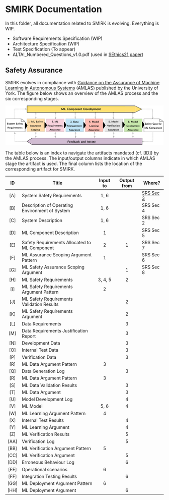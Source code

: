 # SMIRK Documentation

In this folder, all documentation related to SMIRK is evolving. Everything is WIP.

- Software Requirements Specification (WIP)
- Architecture Specification (WIP)
- Test Specification (To appear)
- ALTAI_Numbered_Questions_v1.0.pdf (used in [SEthics21 paper](https://arxiv.org/abs/2103.09051))

## Safety Assurance

SMIRK evolves in compliance with [Guidance on the Assurance of Machine Learning in Autonomous Systems](https://www.york.ac.uk/assuring-autonomy/news/publications/amlas/) (AMLAS) published by the University of York. The figure below shows an overview of the AMLAS process and the six corresponding stages. 

![AMLAS process](/docs/figures/amlas_process.png) <a name="amlas"></a>

The table below is an index to navigate the artifacts mandated (cf. [ID]) by the AMLAS process. The input/output columns indicate in which AMLAS stage the artifact is used. The final column lists the location of the corresponding artifact for SMIRK.

|      ID   |     Title                                        |     Input to    |     Output from    |     Where?       |
|:---------:|--------------------------------------------------|:---------------:|:------------------:|------------------|
|     [A]   |     System Safety Requirements                     |         1, 6    |                    |     [SRS Sec 3](</docs/System Requirements Specification.md#system_reqts>)    |
|     [B]   |     Description of Operating Environment of System |         1, 6    |                    |     SRS Sec 4    |
|     [C]   |     System Description                             |         1, 6    |                    |     SRS Sec 2    |
|     [D]   |     ML Component Description                       |          1      |                    |     SRS Sec 5    |
|     [E]   |     Safety Requirements Allocated to ML Component  |          2      |            1       |     SRS Sec 7    |
|     [F]   |     ML Assurance Scoping Argument Pattern          |          1      |                    |     SRS Sec 6    |
|     [G]   |     ML Safety Assurance Scoping Argument           |                 |            1       |     SRS Sec 8    |
|     [H]   |     ML Safety Requirements                         |       3, 4, 5   |            2       |                  |
|     [I]   |     ML Safety Requirements Argument Pattern        |          2      |                    |                  |
|     [J]   |     ML Safety Requirements Validation Results      |                 |            2       |                  |
|     [K]   |     ML Safety Requirements Argument                |                 |            2       |                  |
|     [L]   |     Data Requirements                              |                 |            3       |                  |
|     [M]   | Data Requirements Justification Report             |                 |          3         |                  |
|     [N]   | Development Data                                   |                 |          3         |                  |
|     [O]   | Internal Test Data                                 |                 |          3         |                  |
|     [P]   | Verification Data                                  |                 |          3         |                  |
|     [R]   |     ML Data Argument Pattern                       |          3      |                    |                  |
|     [Q]   |     Data Generation Log                            |                 |            3       |                  |
|     [R]   | ML Data Argument Pattern                           |        3        |                    |                  |
|     [S]   | ML Data Validation Results                         |                 |          3         |                  |
|     [T]   | ML Data Argument                                   |                 |          3         |                  |
|     [U]   |     Model Development Log                          |                 |          4         |                  |
|     [V]   | ML Model                                           |       5, 6      |          4         |                  |
|     [W]   |     ML Learning Argument Pattern                   |          4      |                    |                  |
|     [X]   |     Internal Test Results                          |                 |            4       |                  |
|     [Y]   |     ML Learning Argument                           |                 |            4       |                  |
|     [Z]   |     ML Verification Results                        |                 |            5       |                  |
|     [AA]  |     Verification Log                               |                 |            5       |                  |
|     [BB]  |     ML Verification Argument Pattern               |          5      |                    |                  |
|     [CC]  |     ML Verification Argument                       |                 |            5       |                  |
|     [DD]  |     Erroneous Behaviour Log                        |                 |            6       |                  |
|     [EE]  |     Operational scenarios                          |         6       |                    |                  |
|     [FF]  | Integration Testing Results                        |                 |          6         |                  |
|     [GG]  | ML Deployment Argument Pattern                     |        6        |                    |                  |
|     [HH]  |     ML Deployment Argument                         |                 |            6       |                  |
